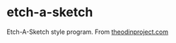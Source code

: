 # etch-a-sketch

Etch-A-Sketch style program. From [theodinproject.com](https://www.theodinproject.com/lessons/etch-a-sketch-project)
